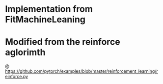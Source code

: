 # Implementation from FitMachineLeaning
# Modified from the reinforce aglorimth
@ https://github.com/pytorch/examples/blob/master/reinforcement_learning/reinforce.py
